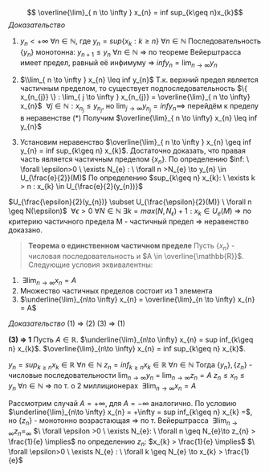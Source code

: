 $$ \overline{\lim}_{ n \to \infty } x_{n} = inf sup_{k\geq n}x_{k}$$
*Доказательство*
1. $y_{n} < +\infty \ \forall n \in \mathbb{N}$, где $y_{n} = sup \{ x_{k}: k \geq n \} \ \forall n \in \mathbb{N}$
Последовательность $\{ y_{n} \}$ монотонна: $y_{n+1} \leq y_{n} \ \forall n \in \mathbb{N}$
=> по теореме Вейерштрасса имеет предел, равный её инфимуму => $inf y_{n} = \lim_{  n \to \infty } y_{n}$

2. $\\lim_{ n \to \infty } x_{n} \leq inf y_{n}$
Т.к. верхний предел является частичным пределом, то существует подпоследовательность $\{ x_{n_{j}} \} : \lim_{ j \to \infty } x_{n_{j}} = \overline{\lim}_{ n \to \infty} x_{n}$
$\ \forall j \in \mathbb{N} : x_{n_{j}} \leq y_{n_{j}}$, но $\lim_{ j \to \infty } y_{n_{j}} = inf y_{n} \implies$ перейдём к пределу в неравенстве (\*)
Получим $\overline{\lim}_{ n \to \infty} x_{n} \leq inf y_{n}$

3. Установим неравенство $\overline{\lim}_{ n \to \infty } x_{n} \geq inf y_{n} = inf sup_{k\geq n} x_{k}$. Достаточно доказать, что правая часть является частичным пределом $\{ x_{n} \}$.
По определению $inf: \ \forall \epsilon>0 \ \exists N_{e} : \ \forall n >N_{e} \to y_{n} \in U_{\frac{e}{2}}(M)$
По определению $sup_{k\geq n} x_{k}: \ \exists k > n : x_{k} \in U_{\frac{e}{2}(y_{n})}$

$U_{\frac{\epsilon}{2}(y_{n})} \subset U_{\frac{\epsilon}{2}(M)} \ \forall n \geq N(\epsilon)$ 
$\ \forall \epsilon > 0 \ \forall N \in \mathbb{N} \ \exists k = max(N, N_{\epsilon}) + 1 : x_{k} \in U_{e}(M)$ => по критерию частичного предела M - частичный предел => неравенство доказано.

> **Теорема о единственном частичном пределе**
> Пусть $\{ x_{n} \}$ - числовая последовательность и $A \in \overline{\mathbb{R}}$. Следующие условия эквивалентны:

1. $\ \exists \lim_{ n \to \infty } x_{n} = A$
2. Множество частичных пределов состоит из 1 элемента
3. $\underline{\lim}_{n\to \infty} x_{n} = \overline{\lim}_{n \to \infty} x_{n} = A$

*Доказательство*
(1) => (2) 
(3) => (1)

**(3) => 1**
Пусть $A \in \mathbb{R}$. 
$\underline{\lim}_{n\to \infty} x_{n} = sup inf_{k\geq n} x_{k}$.
$\overline{\lim}_{n\to \infty} x_{n} = inf sup_{k\geq n} x_{k}$.

$y_{n} = sup_{k\geq n}x_{k} \in \mathbb{R} \ \forall n \in \mathbb{N}$
$z_{n} = inf_{k\geq n}x_{k} \in \mathbb{R} \ \forall n \in \mathbb{N}$
Тогда $\{ y_{n} \}, \{ z_{n} \}$ - числовые последовательности
$\lim_{ n \to \infty } y_{n}$ = $\lim_{ n \to \infty } z_{n} = A$
$z_{n} \leq x_{n} \leq y_{n} \ \forall n \in \mathbb{N}$ => по т. о 2 миллиционерах $\ \exists \lim_{ n \to \infty } x_{n} = A$

Рассмотрим случай $A = +\infty$, для $A = -\infty$ аналогично.
	По условию $\underline{\lim}_{n\to \infty} x_{n} = +\infty = sup inf_{k\geq n} x_{k} =$, но $\{ z_{n} \}$ - монотонно возрастающая => по т. Вейерштрасса $\ \exists \lim_{ n \to \infty } z_{n} = _\infty$ $\ \forall \epsilon >0 \ \exists N_{e}: \ \forall n \geq N_{e}\to z_{n} > \frac{1}{e} \implies$ по определению $z_{n}$: $x_{k} > \frac{1}{e} \implies$ $\ \forall \epsilon>0 \ \exists N_{e} : \ \forall k \geq N_{e} \to x_{k} > \frac{1}{e}$